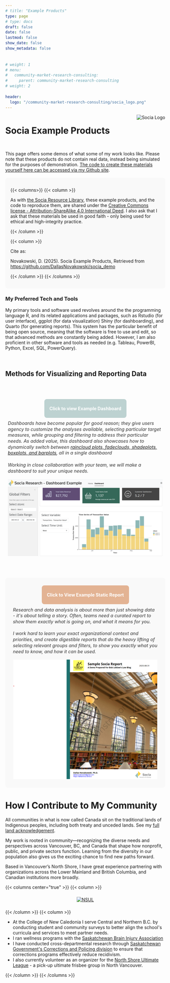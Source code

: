```yaml
---
# title: "Example Products"
type: page
# type: docs
draft: false
date: false
lastmod: false
show_date: false
show_metadata: false


# weight: 1
# menu:
#   community-market-research-consulting:
#     parent: community-market-research-consulting
# weight: 2

header:
  logo: "/community-market-research-consulting/socia_logo.png"
---
```



<div class="header-with-logo">
  <h1>Socia Example Products</h1>
  <img src="/community-market-research-consulting/socia_logo.png" alt="Socia Logo" style="height:100px;">
</div>




This page offers some demos of what some of my work looks like. Please note that these products do not contain real data, instead being simulated for the purposes of demonstration. [The code to create these materials yourself here can be accessed via my Github site](https://github.com/DallasNovakowski/socia_demo).


<div style="background-color: #f9f9f9; padding: 1rem; border-radius: 0.5rem; margin: 1rem auto;">


{{< columns>}}
{{< column >}}

As with [the Socia Resource Library](/community-market-research-consulting/resource-library/), these example products, and the code to reproduce them, are shared under the [Creative Commons license - Attribution-ShareAlike 4.0 International Deed](https://creativecommons.org/licenses/by-sa/4.0/). I also ask that I ask that these materials be used in good faith - only being used for ethical and high-integrity practice.

{{< /column >}}

{{< column >}}

Cite as:

Novakowski, D. (2025). Socia Example Products, Retrieved from https://github.com/DallasNovakowski/socia_demo

{{< /column >}}
{{< /columns >}}

</div>



<style>

/* Base button style */
.cta-button {
  display: inline-flex;
  align-items: center;
  justify-content: center;
  color: #fff !important;                     /* force white text */
  -webkit-text-fill-color: #fff !important;   /* for iOS / Safari */
  padding: 0.6rem 1rem;
  border-radius: 0.5rem;
  text-decoration: none;
  font-weight: 700;
  min-height: 40px;
  transition: transform .12s ease, box-shadow .12s ease, background-color .18s ease;
  will-change: transform, box-shadow, background-color;
  border: none;
}

/* Specific backgrounds for each CTA */
.cta-button.contact  { background-color: #E8C684; }
.cta-button.examples { background-color: #E3B393; }
.cta-button.library  { background-color: #BDD2D1; }

/* Keep text white in all states */
.cta-button,
.cta-button:link,
.cta-button:visited,
.cta-button:hover,
.cta-button:active,
.cta-button:focus {
  color: #fff !important;
  -webkit-text-fill-color: #fff !important;
  text-decoration: none;
}

/* Hover: slightly lighter background + lift */
.cta-button.contact:hover  { background-color: #F1D79A; }
.cta-button.examples:hover { background-color: #EEC1A5; }
.cta-button.library:hover  { background-color: #C9DDDC; }

.cta-button:hover {
  transform: translateY(-3px);
  box-shadow: 0 6px 18px rgba(0,0,0,0.08);
  cursor: pointer;
}

/* Focus accessibility */
.cta-button:focus {
  outline: 3px solid rgba(0,0,0,0.08);
  outline-offset: 2px;
}



/* === Layout container === */

.page-header,
.article-container,
.docs-content > *:first-child {
  margin-top: 0 !important;
  padding-top: 0 !important;
}

.cta-container {
display: flex;
flex-wrap: wrap;         /* allows stacking on small screens */
align-items: flex-start; /* top align so text doesn't push image down */
justify-content: center; /* center them if wrapping */
column-gap: 2rem;        /* horizontal space between button-wrapper and image */
row-gap: 1rem;           /* vertical spacing when stacked */
}

.cta-container img {
  max-height: 375px;
  height: auto;
  width: auto;
  margin-top: 0rem !important;
  margin-bottom: 0rem !important;
  flex: 0 0 auto;          /* don't let image shrink */
}

.cta-button-wrapper {
  display: flex;
  flex-direction: column;  /* stack button + text vertically */
  align-items: center;     /* keep button centered */
  text-align: center;      /* default: centered text (for small screens) */
  flex: 1 1 300px;         /* allow it to grow wider when wrapping */
  min-width: 220px;        /* prevents squishing too narrow */
}

.cta-button-wrapper .cta-button {
  margin-bottom: 0.5rem;
}

/* description text */
.cta-description {
  font-size: 0.9rem;
  font-style: italic;
  line-height: 1.3;
  color: #333;
  width: 100%;             /* let it expand fully */
  max-width: none;         /* remove the artificial cap */
}

/* On larger screens, left-align the description */
@media (min-width: 768px) {
  .cta-button-wrapper {
    align-items: center;    /* keep button centered */
  }
  .cta-description {
    text-align: left;       /* left-align description text */
  }
}



.header-with-logo {
  display: flex;
  flex-wrap: wrap;
  align-items: center;
  justify-content: space-between;
  margin-top: 0;
}

/* Make sure the h1 takes available space */
.header-with-logo h1 {
  flex: 1 1 auto;
  min-width: 200px;
  margin: 0;
}

/* Image sizing */
.header-with-logo img {
  flex: 0 0 auto;
  margin-top: 0;
}

/* On small screens, stack vertically with logo first */
@media (max-width: 600px) {
  .header-with-logo {
    flex-direction: column;
    align-items: center;  /* center both logo and title */
  }

  .header-with-logo img {
    order: -1;  /* move logo above the h1 */
    margin-bottom: 0.5rem;
  }

  .header-with-logo h1 {
    text-align: center;/* center title on small screens */
        margin-bottom: 2rem;

  }
}
</style>




### My Preferred Tech and Tools

My primary tools and software used revolves around the the programming language R, and its related applications and packages, such as Rstudio (for user interface), ggplot (for data visualization) Shiny (for dashboarding), and Quarto (for generating reports). This system has the particular benefit of being open source, meaning that the software is free to use and edit, so that advanced methods are constantly being added. However, I am also proficient in other software and tools as needed (e.g. Tableau, PowerBI, Python, Excel, SQL, PowerQuery).

<br>

## Methods for Visualizing and Reporting Data

<br>

<div style="padding: .5rem; border-radius: 0.5rem; margin-top: 1.5rem; margin-bottom: 1.5rem;">
  <div class="cta-container">

  <!-- Button + description -->
  <div class="cta-button-wrapper">
    <a href="https://gzlvni-dallas-novakowski.shinyapps.io/socia_demo/" class="cta-button library">Click to view Example Dashboard</a>
    <div class="cta-description">
      Dashboards have become popular for good reason; they give users agency to customize the analyses available, selecting particular target measures, while grouping and filtering to address their particular needs. As added value, this dashboard also showcases how to dynamically switch between <a href="/post/creating-simple-and-transparent-data-graphs-using-faded-dotplots-and-shadeplots/">raincloud plots, fadeclouds, shadeplots, boxplots, and barplots</a>, all in a single dashbaord 
      <br> <br>
  Working in close collaboration with your team, we will make a dashboard to suit your unique needs.
    </div>
  </div>

  <!-- Image -->
  <a href="https://gzlvni-dallas-novakowski.shinyapps.io/socia_demo/" target="_blank">
    <img src="dashboard.png" alt="A screenshot of Socia's demo dashboard"/>
  </a>

  </div>
</div>

<br>

<div style="background-color: #f9f9f9; padding: 1rem; border-radius: 0.5rem; margin: 1rem auto;">


<div style="padding: .5rem; border-radius: 0.5rem; margin:0rem;">
  <div class="cta-container">

  <!-- Button + description -->
  <div class="cta-button-wrapper">
    <a href="/uploads/socia_report_demo.pdf" class="cta-button examples">Click to View Example Static Report</a>
    <div class="cta-description">
      Research and data analysis is about more than just showing data - it's about telling a story. Often, teams need a curated report to show them exactly what is going on, and what it means for you. <br> <br> I work hard to learn your exact organizational context and priorities, and create digestible reports that do the heavy lifting of selecting relevant groups and filters, to show you exactly what you need to know, and how it can be used. 

  </div>
  </div>


  <!-- Image -->
  <a href="/uploads/socia_report_demo.pdf" target="_blank">
    <img src="static_report.png" alt="A screenshot of Socia's demo dashboard"/>
  </a>

  </div>
</div>

</div>



# How I Contribute to My Community

All communities in what is now called Canada sit on the traditional lands of Indigenous peoples, including both treaty and unceded lands. See my [full land acknowledgement](/about/).

My work is rooted in community—recognizing the diverse needs and perspectives across Vancouver, BC, and Canada that shape how nonprofit, public, and private sectors function. Learning from the diversity in our population also gives us the exciting chance to find new paths forward.

Based in Vancouver’s North Shore, I have great experience partnering with organizations across the Lower Mainland and British Columbia, and Canadian institutions more broadly.



{{< columns center="true" >}}
{{< column >}}

  <div style="display: flex; justify-content: center; align-items: center;">
    <a href="http://nsul.ca" target="_blank" rel="noopener noreferrer">
      <img src="/community-market-research-consulting/nsul.jpg" alt="NSUL" style="max-width: 700px; width: 100%; height: auto; margin: 0.5rem;" />
    </a>
  </div>

{{< /column >}}
{{< column >}}

- At the College of New Caledonia I serve Central and Northern B.C. by conducting student and community surveys to better align the school's curricula and services to meet partner needs.  
- I ran wellness programs with the [Saskatchewan Brain Injury Association](https://www.sbia.ca) 
- I have conducted cross-departmental research through [Saskatchewan Government's Corrections and Policing division](https://www.saskatchewan.ca/government/government-structure/ministries/corrections-policing-and-public-safety) to ensure that corrections programs effectively reduce recidivism.  
- I also currently volunteer as an organizer for the [North Shore Ultimate League](http://nsul.ca) - a pick-up ultimate frisbee group in North Vancouver.


{{< /column >}}
{{< /columns >}}

